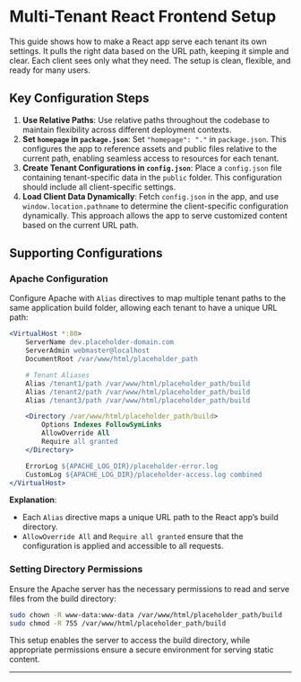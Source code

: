 # Multi-Tenant React Frontend Setup

This guide shows how to make a React app serve each tenant its own settings. It pulls the right data based on the URL path, keeping it simple and clear. Each client sees only what they need. The setup is clean, flexible, and ready for many users.

## Key Configuration Steps

1. **Use Relative Paths**: Use relative paths throughout the codebase to maintain flexibility across different deployment contexts.
2. **Set `homepage` in `package.json`**: Set `"homepage": "."` in `package.json`. This configures the app to reference assets and public files relative to the current path, enabling seamless access to resources for each tenant.
3. **Create Tenant Configurations in `config.json`**: Place a `config.json` file containing tenant-specific data in the `public` folder. This configuration should include all client-specific settings.
4. **Load Client Data Dynamically**: Fetch `config.json` in the app, and use `window.location.pathname` to determine the client-specific configuration dynamically. This approach allows the app to serve customized content based on the current URL path.

## Supporting Configurations

### Apache Configuration

Configure Apache with `Alias` directives to map multiple tenant paths to the same application build folder, allowing each tenant to have a unique URL path:

```apache
<VirtualHost *:80>
    ServerName dev.placeholder-domain.com
    ServerAdmin webmaster@localhost
    DocumentRoot /var/www/html/placeholder_path

    # Tenant Aliases
    Alias /tenant1/path /var/www/html/placeholder_path/build
    Alias /tenant2/path /var/www/html/placeholder_path/build
    Alias /tenant3/path /var/www/html/placeholder_path/build

    <Directory /var/www/html/placeholder_path/build>
        Options Indexes FollowSymLinks
        AllowOverride All
        Require all granted
    </Directory>

    ErrorLog ${APACHE_LOG_DIR}/placeholder-error.log
    CustomLog ${APACHE_LOG_DIR}/placeholder-access.log combined
</VirtualHost>
```

**Explanation**:
- Each `Alias` directive maps a unique URL path to the React app’s build directory.
- `AllowOverride All` and `Require all granted` ensure that the configuration is applied and accessible to all requests.

### Setting Directory Permissions

Ensure the Apache server has the necessary permissions to read and serve files from the build directory:

```bash
sudo chown -R www-data:www-data /var/www/html/placeholder_path/build
sudo chmod -R 755 /var/www/html/placeholder_path/build
```

This setup enables the server to access the build directory, while appropriate permissions ensure a secure environment for serving static content.

---